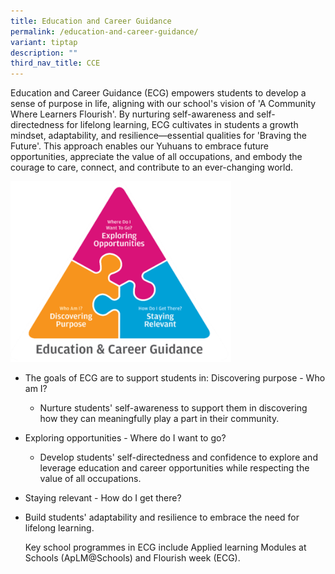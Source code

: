 ```yaml
---
title: Education and Career Guidance
permalink: /education-and-career-guidance/
variant: tiptap
description: ""
third_nav_title: CCE
---
```

<p>Education and Career Guidance (ECG) empowers students to develop a sense
of purpose in life, aligning with our school's vision of 'A Community Where
Learners Flourish'. By nurturing self-awareness and self-directedness for
lifelong learning, ECG cultivates in students a growth mindset, adaptability,
and resilience—essential qualities for 'Braving the Future'. This approach
enables our Yuhuans to embrace future opportunities, appreciate the value
of all occupations, and embody the courage to care, connect, and contribute
to an ever-changing world.</p>
<div class="isomer-image-wrapper">
<img style="width: 70%;" height="auto" width="100%" alt="" src="/images/ECG.png">
</div>
<ul data-tight="true" class="tight">
<li>
<p>The goals of ECG are to support students in: Discovering purpose - Who
am I?</p>
<ul data-tight="true" class="tight">
<li>
<p>Nurture students' self-awareness to support them in discovering how they
can meaningfully play a part in their community.</p>
</li>
</ul>
</li>
<li>
<p>Exploring opportunities - Where do I want to go?</p>
<ul data-tight="true" class="tight">
<li>
<p>Develop students' self-directedness and confidence to explore and leverage
education and career opportunities while respecting the value of all occupations.</p>
</li>
</ul>
</li>
<li>
<p>Staying relevant - How do I get there?</p>
</li>
<li>
<p>Build students' adaptability and resilience to embrace the need for lifelong
learning.</p>
<p>Key school programmes in ECG include Applied learning Modules at Schools
(ApLM@Schools) and Flourish week (ECG).</p>
<p></p>
</li>
</ul>
<p></p>